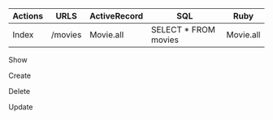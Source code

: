 |Actions| URLS| ActiveRecord| SQL | Ruby
|-|-|-|-|-|
Index| /movies | Movie.all | SELECT * FROM movies | Movie.all

Show

Create

Delete

Update 
